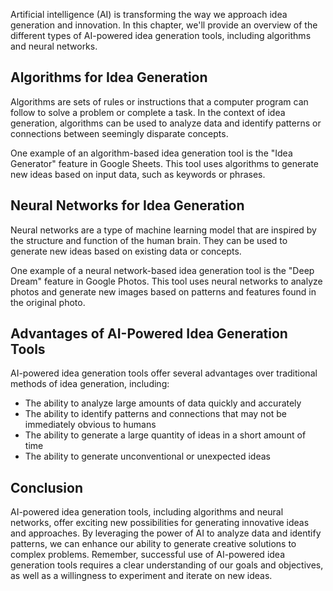 

Artificial intelligence (AI) is transforming the way we approach idea generation and innovation. In this chapter, we'll provide an overview of the different types of AI-powered idea generation tools, including algorithms and neural networks.

Algorithms for Idea Generation
------------------------------

Algorithms are sets of rules or instructions that a computer program can follow to solve a problem or complete a task. In the context of idea generation, algorithms can be used to analyze data and identify patterns or connections between seemingly disparate concepts.

One example of an algorithm-based idea generation tool is the "Idea Generator" feature in Google Sheets. This tool uses algorithms to generate new ideas based on input data, such as keywords or phrases.

Neural Networks for Idea Generation
-----------------------------------

Neural networks are a type of machine learning model that are inspired by the structure and function of the human brain. They can be used to generate new ideas based on existing data or concepts.

One example of a neural network-based idea generation tool is the "Deep Dream" feature in Google Photos. This tool uses neural networks to analyze photos and generate new images based on patterns and features found in the original photo.

Advantages of AI-Powered Idea Generation Tools
----------------------------------------------

AI-powered idea generation tools offer several advantages over traditional methods of idea generation, including:

* The ability to analyze large amounts of data quickly and accurately
* The ability to identify patterns and connections that may not be immediately obvious to humans
* The ability to generate a large quantity of ideas in a short amount of time
* The ability to generate unconventional or unexpected ideas

Conclusion
----------

AI-powered idea generation tools, including algorithms and neural networks, offer exciting new possibilities for generating innovative ideas and approaches. By leveraging the power of AI to analyze data and identify patterns, we can enhance our ability to generate creative solutions to complex problems. Remember, successful use of AI-powered idea generation tools requires a clear understanding of our goals and objectives, as well as a willingness to experiment and iterate on new ideas.

